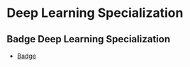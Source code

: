 # Deep Learning Specialization
## Badge Deep Learning Specialization
* [Badge](https://www.credly.com/badges/4ef8a19f-5cb8-4ffc-9b3f-f829e27c88b1)
